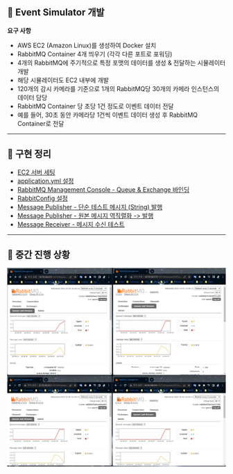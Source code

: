 ## 📘 Event Simulator 개발

**요구 사항**

- AWS EC2 (Amazon Linux)를 생성하여 Docker 설치
- RabbitMQ Container 4개 띄우기 (각각 다른 포트로 포워딩)
- 4개의 RabbitMQ에 주기적으로 특정 포맷의 데이터를 생성 & 전달하는 시뮬레이터 개발
- 해당 시뮬레이터도 EC2 내부에 개발
- 120개의 감시 카메라를 기준으로 1개의 RabbitMQ당 30개의 카메라 인스턴스의 데이터 담당
- RabbitMQ Container 당 초당 1건 정도로 이벤트 데이터 전달
- 예를 들어, 30초 동안 카메라당 1건씩 이벤트 데이터 생성 후 RabbitMQ Container로 전달

---

## 📘 구현 정리

- [EC2 서버 세팅](https://github.com/spacedustz/Event-Simulator/blob/main/Description/EC2.md)
- [application.yml 설정](https://github.com/spacedustz/Event-Simulator/blob/main/Description/Yaml.md)
- [RabbitMQ Management Console - Queue & Exchange 바인딩](https://github.com/spacedustz/Event-Simulator/blob/main/Description/Rabbit-Console.md)
- [RabbitConfig 설정](https://github.com/spacedustz/Event-Simulator/blob/main/Description/RabbitConfig.md)
- [Message Publisher - 단순 테스트 메시지 (String) 발행](https://github.com/spacedustz/Event-Simulator/blob/main/Description/Publisher.md)
- [Message Publisher - 원본 메시지 역직렬화 -> 발행](https://github.com/spacedustz/Event-Simulator/blob/main/Description/Publisher2.md)
- [Message Receiver - 메시지 수신 테스트](https://github.com/spacedustz/Event-Simulator/blob/main/Description/Receiver.md)

---

## 📘 중간 진행 상황

![img](https://raw.githubusercontent.com/spacedustz/Obsidian-Image-Server/main/img2/simulator-queue.png)